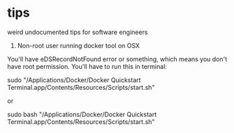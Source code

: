 # tips
weird undocumented tips for software engineers

1. Non-root user running docker tool on OSX

You'll have eDSRecordNotFound error or something, which means you don't have root permission. You'll have to run this in terminal:

sudo "/Applications/Docker/Docker Quickstart Terminal.app/Contents/Resources/Scripts/start.sh"

or

sudo bash "/Applications/Docker/Docker Quickstart Terminal.app/Contents/Resources/Scripts/start.sh"
